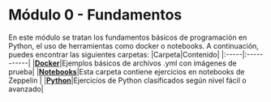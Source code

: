 # Módulo 0 - Fundamentos 
En este módulo se tratan los fundamentos básicos de programación en Python, el uso de herramientas como docker o notebooks.
A continuación, puedes encontrar las siguientes carpetas:
|Carpeta|Contenido|
|:-----|:-----------|
|__[Docker](Docker/)__|Ejemplos básicos de archivos .yml con imágenes de prueba|
|__[Notebooks](Notebooks/)__|Esta carpeta contiene ejercicios en notebooks de Zeppelin |
|__[Python](Python/)__|Ejercicios de Python clasificados según nivel fácil o avanzado|

